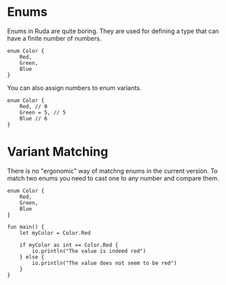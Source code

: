 # Enums

Enums in Ruda are quite boring. They are used for defining a type that can have a finite number of numbers.

```ruda
enum Color {
    Red,
    Green,
    Blue
}
```

You can also assign numbers to enum variants.

```ruda
enum Color {
    Red, // 0
    Green = 5, // 5
    Blue // 6
}
```

# Variant Matching

There is no "ergonomic" way of matchng enums in the current version. To match two enums you need to cast one to any number and compare them.

```ruda
enum Color {
    Red,
    Green,
    Blue
}

fun main() {
    let myColor = Color.Red

    if myColor as int == Color.Red {
        io.println("The value is indeed red")
    } else {
        io.println("The value does not seem to be red")
    }
}
```
